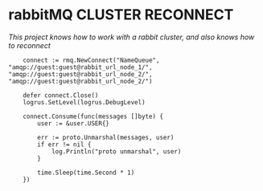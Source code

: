 # rabbitMQ CLUSTER RECONNECT

_This project knows how to work with a rabbit cluster, and also knows how to reconnect_

```
    connect := rmq.NewConnect("NameQueue", "amqp://guest:guest@rabbit_url_node_1/", "amqp://guest:guest@rabbit_url_node_2/", "amqp://guest:guest@rabbit_url_node_2/")

	defer connect.Close()
	logrus.SetLevel(logrus.DebugLevel)

	connect.Consume(func(messages []byte) {
		user := &user.USER{}

		err := proto.Unmarshal(messages, user)
		if err != nil {
			log.Println("proto unmarshal", user)
		}

		time.Sleep(time.Second * 1)
	})
```
